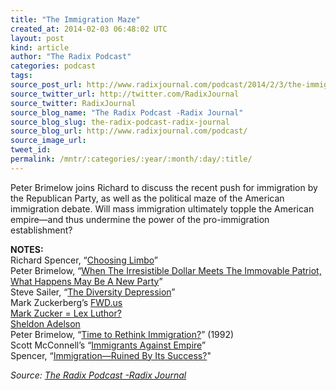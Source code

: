 ```yaml
---
title: "The Immigration Maze"
created_at: 2014-02-03 06:48:02 UTC
layout: post
kind: article
author: "The Radix Podcast"
categories: podcast
tags: 
source_post_url: http://www.radixjournal.com/podcast/2014/2/3/the-immigration-maze
source_twitter_url: http://twitter.com/RadixJournal
source_twitter: RadixJournal
source_blog_name: "The Radix Podcast -Radix Journal"
source_blog_slug: the-radix-podcast-radix-journal
source_blog_url: http://www.radixjournal.com/podcast/
source_image_url: 
tweet_id:
permalink: /mntr/:categories/:year/:month/:day/:title/
---
```

<p>Peter Brimelow joins Richard to discuss the recent push for immigration by the Republican Party, as well as the political maze of the American immigration debate.  Will mass immigration ultimately topple the American empire—and thus undermine the power of the pro-immigration establishment?       </p>

<p><strong>NOTES:</strong> <br />
Richard Spencer, “<a href="http://www.npiamerica.org/the-national-policy-institute/category/limbo">Choosing Limbo</a>” <br />
Peter Brimelow, “<a href="http://www.vdare.com/articles/when-the-irresistible-dollar-meets-the-immovable-patriot-what-happens-may-be-a-new-party">When The Irresistible Dollar Meets The Immovable Patriot, What Happens May Be A New Party</a>” <br />
Steve Sailer, “<a href="http://takimag.com/article/the_diversity_recession#axzz2sEocpFrS">The Diversity Depression</a>” <br />
Mark Zuckerberg’s <a href="http://www.fwd.us">FWD.us</a> <br />
<a href="http://www.technologytell.com/entertainment/36443/evil-zuckerberg-jesse-eisenberg-will-play-lex-luthor/">Mark Zucker = Lex Luthor?</a> <br />
<a href="http://www.vdare.com/e-bulletins/why-sheldon-adelson-wants-to-buy-amnesty">Sheldon Adelson</a> <br />
Peter Brimelow, “<a href="http://www.vdare.com/articles/vdare-time-to-rethink-immigration">Time to Rethink Immigration?</a>” (1992) <br />
Scott McConnell’s “<a href="http://www.theamericanconservative.com/articles/immigrants-against-empire/">Immigrants Against Empire</a>” <br />
Spencer, “<a href="http://takimag.com/article/immigration_restrictionruined_by_its_success">Immigration—Ruined By Its Success?</a>"  </p><div class="">
    <i>Source: <a href="http://www.radixjournal.com/podcast/">The Radix Podcast -Radix Journal</a></i>
</div>
